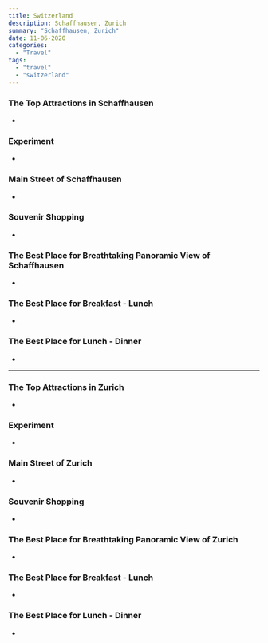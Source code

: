 ```yaml
---
title: Switzerland
description: Schaffhausen, Zurich
summary: "Schaffhausen, Zurich"
date: 11-06-2020
categories:
  - "Travel"
tags:
  - "travel"
  - "switzerland"
---
```


### The Top Attractions in Schaffhausen

- []()

### Experiment

- []()

### Main Street of Schaffhausen

- []()

### Souvenir Shopping

- []()

### The Best Place for Breathtaking Panoramic View of Schaffhausen

- []()

### The Best Place for Breakfast - Lunch

- []()

### The Best Place for Lunch - Dinner

- []()

---

### The Top Attractions in Zurich

- []()

### Experiment

- []()

### Main Street of Zurich

- []()

### Souvenir Shopping

- []()

### The Best Place for Breathtaking Panoramic View of Zurich

- []()

### The Best Place for Breakfast - Lunch

- []()

### The Best Place for Lunch - Dinner

- []()